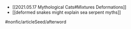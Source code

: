 * [[2021.05.17 Mythological Cats#Mixtures Deformations]]
* [[deformed snakes might explain sea serpent myths]]

 #nonfic/articleSeed/afterword 